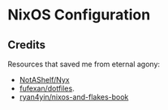# NixOS Configuration

## Credits

Resources that saved me from eternal agony:

- [NotAShelf/Nyx](https://github.com/NotAShelf/nyx)
- [fufexan/dotfiles](https://github.com/fufexan/dotfiles).
- [ryan4yin/nixos-and-flakes-book](https://nixos-and-flakes.thiscute.world/introduction/)
